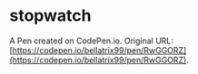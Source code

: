 # stopwatch

A Pen created on CodePen.io. Original URL: [https://codepen.io/bellatrix99/pen/RwGGORZ](https://codepen.io/bellatrix99/pen/RwGGORZ).


